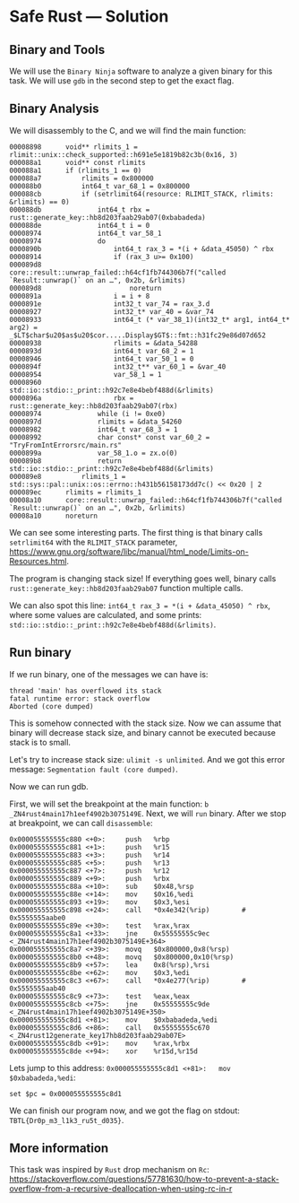 # Safe Rust &mdash; Solution

## Binary and Tools

We will use the `Binary Ninja` software to analyze a given binary for this task.
We will use `gdb` in the second step to get the exact flag.

## Binary Analysis

We will disassembly to the C, and we will find the main function:

```
00008898      void** rlimits_1 = rlimit::unix::check_supported::h691e5e1819b82c3b(0x16, 3)
000088a1      void** const rlimits
000088a1      if (rlimits_1 == 0)
000088a7          rlimits = 0x800000
000088b0          int64_t var_68_1 = 0x800000
000088cb          if (setrlimit64(resource: RLIMIT_STACK, rlimits: &rlimits) == 0)
000088db              int64_t rbx = rust::generate_key::hb8d203faab29ab07(0xbabadeda)
000088de              int64_t i = 0
00008974              int64_t var_58_1
00008974              do
0000890b                  int64_t rax_3 = *(i + &data_45050) ^ rbx
00008914                  if (rax_3 u>= 0x100)
000089d8                      core::result::unwrap_failed::h64cf1fb744306b7f("called `Result::unwrap()` on an …", 0x2b, &rlimits)
000089d8                      noreturn
0000891a                  i = i + 8
0000891e                  int32_t var_74 = rax_3.d
00008927                  int32_t* var_40 = &var_74
00008933                  int64_t (* var_38_1)(int32_t* arg1, int64_t* arg2) = _$LT$char$u20$as$u20$cor.....Display$GT$::fmt::h31fc29e86d07d652
00008938                  rlimits = &data_54288
0000893d                  int64_t var_68_2 = 1
00008946                  int64_t var_50_1 = 0
0000894f                  int32_t** var_60_1 = &var_40
00008954                  var_58_1 = 1
00008960                  std::io::stdio::_print::h92c7e8e4bebf488d(&rlimits)
0000896a                  rbx = rust::generate_key::hb8d203faab29ab07(rbx)
00008974              while (i != 0xe0)
0000897d              rlimits = &data_54260
00008982              int64_t var_68_3 = 1
00008992              char const* const var_60_2 = "TryFromIntErrorsrc/main.rs"
0000899a              var_58_1.o = zx.o(0)
000089b8              return std::io::stdio::_print::h92c7e8e4bebf488d(&rlimits)
000089e8          rlimits_1 = std::sys::pal::unix::os::errno::h431b56158173dd7c() << 0x20 | 2
000089ec      rlimits = rlimits_1
00008a10      core::result::unwrap_failed::h64cf1fb744306b7f("called `Result::unwrap()` on an …", 0x2b, &rlimits)
00008a10      noreturn

```

We can see some interesting parts. The first thing is that binary calls `setrlimit64` with the `RLIMIT_STACK` parameter, https://www.gnu.org/software/libc/manual/html_node/Limits-on-Resources.html.

The program is changing stack size! If everything goes well, binary calls `rust::generate_key::hb8d203faab29ab07` function multiple calls.

We can also spot this line: `int64_t rax_3 = *(i + &data_45050) ^ rbx`, where some values are calculated, and some prints: `std::io::stdio::_print::h92c7e8e4bebf488d(&rlimits)`.

## Run binary

If we run binary, one of the messages we can have is:

```
thread 'main' has overflowed its stack
fatal runtime error: stack overflow
Aborted (core dumped)
```

This is somehow connected with the stack size. Now we can assume that binary will decrease stack size,
and binary cannot be executed because stack is to small.

Let's try to increase stack size: `ulimit -s unlimited`.
And we got this error message: `Segmentation fault (core dumped)`.

Now we can run gdb.

First, we will set the breakpoint at the main function: `b _ZN4rust4main17h1eef4902b3075149E`.
Next, we will `run` binary. After we stop at breakpoint, we can call `disassemble`:

```
0x000055555555c880 <+0>:     push   %rbp
0x000055555555c881 <+1>:     push   %r15
0x000055555555c883 <+3>:     push   %r14
0x000055555555c885 <+5>:     push   %r13
0x000055555555c887 <+7>:     push   %r12
0x000055555555c889 <+9>:     push   %rbx
0x000055555555c88a <+10>:    sub    $0x48,%rsp
0x000055555555c88e <+14>:    mov    $0x16,%edi
0x000055555555c893 <+19>:    mov    $0x3,%esi
0x000055555555c898 <+24>:    call   *0x4e342(%rip)        # 0x5555555aabe0
0x000055555555c89e <+30>:    test   %rax,%rax
0x000055555555c8a1 <+33>:    jne    0x55555555c9ec <_ZN4rust4main17h1eef4902b3075149E+364>
0x000055555555c8a7 <+39>:    movq   $0x800000,0x8(%rsp)
0x000055555555c8b0 <+48>:    movq   $0x800000,0x10(%rsp)
0x000055555555c8b9 <+57>:    lea    0x8(%rsp),%rsi
0x000055555555c8be <+62>:    mov    $0x3,%edi
0x000055555555c8c3 <+67>:    call   *0x4e277(%rip)        # 0x5555555aab40
0x000055555555c8c9 <+73>:    test   %eax,%eax
0x000055555555c8cb <+75>:    jne    0x55555555c9de <_ZN4rust4main17h1eef4902b3075149E+350>
0x000055555555c8d1 <+81>:    mov    $0xbabadeda,%edi
0x000055555555c8d6 <+86>:    call   0x55555555c670 <_ZN4rust12generate_key17hb8d203faab29ab07E>
0x000055555555c8db <+91>:    mov    %rax,%rbx
0x000055555555c8de <+94>:    xor    %r15d,%r15d

```

Lets jump to this address: `0x000055555555c8d1 <+81>:   mov    $0xbabadeda,%edi`:

`set $pc = 0x000055555555c8d1`

We can finish our program now, and we got the flag on stdout: `TBTL{Dr0p_m3_l1k3_ru5t_d035}`.

## More information

This task was inspired by `Rust` drop mechanism on `Rc`:
https://stackoverflow.com/questions/57781630/how-to-prevent-a-stack-overflow-from-a-recursive-deallocation-when-using-rc-in-r
